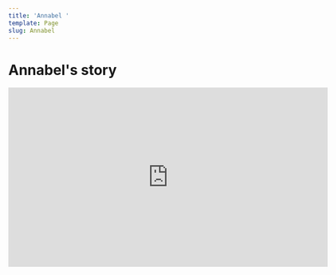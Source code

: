 ```yaml
---
title: 'Annabel '
template: Page
slug: Annabel
---
```

# Annabel's story

<iframe src="https://player.vimeo.com/video/261965747" width="640" height="360" frameborder="0" webkitallowfullscreen mozallowfullscreen allowfullscreen></iframe>
